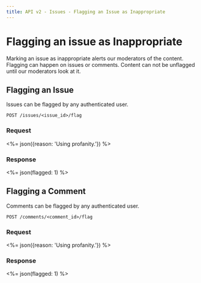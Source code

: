 ```yaml
---
title: API v2 - Issues - Flagging an Issue as Inappropriate
---
```


# Flagging an issue as Inappropriate

Marking an issue as inappropriate alerts our moderators of the content. Flagging can happen on issues or comments. Content can not be unflagged until our moderators look at it.

## Flagging an Issue

Issues can be flagged by any authenticated user.

    POST /issues/<issue_id>/flag

### Request

<%=
  json({reason: 'Using profanity.'})
%>

### Response

<%=
  json(flagged: 1)
%>

## Flagging a Comment

Comments can be flagged by any authenticated user.

    POST /comments/<comment_id>/flag

### Request

<%=
  json({reason: 'Using profanity.'})
%>

### Response

<%=
  json(flagged: 1)
%>